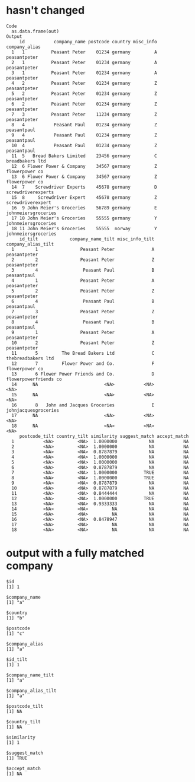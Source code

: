 # hasn't changed

    Code
      as.data.frame(out)
    Output
         id           company_name postcode country misc_info       company_alias
      1   1          Peasant Peter    01234 germany         A        peasantpeter
      2   1          Peasant Peter    01234 germany         A        peasantpeter
      3   1          Peasant Peter    01234 germany         A        peasantpeter
      4   2          Peasant Peter    01234 germany         Z        peasantpeter
      5   2          Peasant Peter    01234 germany         Z        peasantpeter
      6   2          Peasant Peter    01234 germany         Z        peasantpeter
      7   3          Peasant Peter    11234 germany         Z        peasantpeter
      8   4           Peasant Paul    01234 germany         Z         peasantpaul
      9   4           Peasant Paul    01234 germany         Z         peasantpaul
      10  4           Peasant Paul    01234 germany         Z         peasantpaul
      11  5   Bread Bakers Limited    23456 germany         C     breadbakers ltd
      12  6 Flower Power & Company    34567 germany         Z      flowerpower co
      13  6 Flower Power & Company    34567 germany         Z      flowerpower co
      14  7    Screwdriver Experts    45678 germany         D  screwdriverexperts
      15  8     Screwdriver Expert    45678 germany         Z   screwdriverexpert
      16  9 John Meier's Groceries    56789 germany         E johnmeiersgroceries
      17 10 John Meier's Groceries    55555 germany         Y johnmeiersgroceries
      18 11 John Meier's Groceries    55555  norway         Y johnmeiersgroceries
         id_tilt            company_name_tilt misc_info_tilt    company_alias_tilt
      1        1                Peasant Peter              A          peasantpeter
      2        2                Peasant Peter              Z          peasantpeter
      3        4                 Peasant Paul              B           peasantpaul
      4        1                Peasant Peter              A          peasantpeter
      5        2                Peasant Peter              Z          peasantpeter
      6        4                 Peasant Paul              B           peasantpaul
      7        3                Peasant Peter              Z          peasantpeter
      8        4                 Peasant Paul              B           peasantpaul
      9        1                Peasant Peter              A          peasantpeter
      10       2                Peasant Peter              Z          peasantpeter
      11       5         The Bread Bakers Ltd              C    thebreadbakers ltd
      12       7         Flower Power and Co.              F        flowerpower co
      13       6 Flower Power Friends and Co.              D flowerpowerfriends co
      14      NA                         <NA>           <NA>                  <NA>
      15      NA                         <NA>           <NA>                  <NA>
      16       8   John and Jacques Groceries              E  johnjacquesgroceries
      17      NA                         <NA>           <NA>                  <NA>
      18      NA                         <NA>           <NA>                  <NA>
         postcode_tilt country_tilt similarity suggest_match accept_match
      1           <NA>         <NA>  1.0000000            NA           NA
      2           <NA>         <NA>  1.0000000            NA           NA
      3           <NA>         <NA>  0.8787879            NA           NA
      4           <NA>         <NA>  1.0000000            NA           NA
      5           <NA>         <NA>  1.0000000            NA           NA
      6           <NA>         <NA>  0.8787879            NA           NA
      7           <NA>         <NA>  1.0000000          TRUE           NA
      8           <NA>         <NA>  1.0000000          TRUE           NA
      9           <NA>         <NA>  0.8787879            NA           NA
      10          <NA>         <NA>  0.8787879            NA           NA
      11          <NA>         <NA>  0.8444444            NA           NA
      12          <NA>         <NA>  1.0000000          TRUE           NA
      13          <NA>         <NA>  0.9333333            NA           NA
      14          <NA>         <NA>         NA            NA           NA
      15          <NA>         <NA>         NA            NA           NA
      16          <NA>         <NA>  0.8478947            NA           NA
      17          <NA>         <NA>         NA            NA           NA
      18          <NA>         <NA>         NA            NA           NA

# output with a fully matched company

    $id
    [1] 1
    
    $company_name
    [1] "a"
    
    $country
    [1] "b"
    
    $postcode
    [1] "c"
    
    $company_alias
    [1] "a"
    
    $id_tilt
    [1] 1
    
    $company_name_tilt
    [1] "a"
    
    $company_alias_tilt
    [1] "a"
    
    $postcode_tilt
    [1] NA
    
    $country_tilt
    [1] NA
    
    $similarity
    [1] 1
    
    $suggest_match
    [1] TRUE
    
    $accept_match
    [1] NA
    

